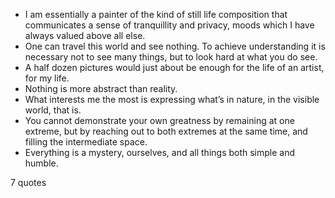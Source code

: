  - I am essentially a painter of the kind of still life composition that communicates a sense of tranquillity and privacy, moods which I have always valued above all else.
 - One can travel this world and see nothing. To achieve understanding it is necessary not to see many things, but to look hard at what you do see.
 - A half dozen pictures would just about be enough for the life of an artist, for my life.
 - Nothing is more abstract than reality.
 - What interests me the most is expressing what’s in nature, in the visible world, that is.
 - You cannot demonstrate your own greatness by remaining at one extreme, but by reaching out to both extremes at the same time, and filling the intermediate space.
 - Everything is a mystery, ourselves, and all things both simple and humble.

7 quotes
